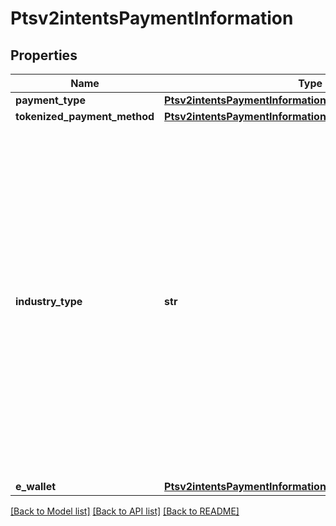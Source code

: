 # Ptsv2intentsPaymentInformation

## Properties
Name | Type | Description | Notes
------------ | ------------- | ------------- | -------------
**payment_type** | [**Ptsv2intentsPaymentInformationPaymentType**](Ptsv2intentsPaymentInformationPaymentType.md) |  | [optional] 
**tokenized_payment_method** | [**Ptsv2intentsPaymentInformationTokenizedPaymentMethod**](Ptsv2intentsPaymentInformationTokenizedPaymentMethod.md) |  | [optional] 
**industry_type** | **str** | Indicates the industry type. Possible Values: - \&quot;Events\&quot; - \&quot;Ticketing\&quot; - \&quot;Fuel\&quot; - \&quot;GAMING\&quot; - \&quot;DIGITAL GOODS\&quot; - \&quot;TELCO\&quot; - \&quot;Token Service Providers\&quot; - \&quot;Gambling\&quot; - \&quot;CFDs\&quot; - \&quot;car rental\&quot; - \&quot;hotel\&quot; - \&quot;transportation\&quot; - \&quot;travel package\&quot; - \&quot;Cruise Line\&quot; - \&quot;P2P\&quot; - \&quot;Retail\&quot; - \&quot;Food\&quot; - \&quot;Groceries\&quot; - \&quot;Ride Sharing\&quot; - \&quot;Taxi\&quot; - \&quot;Remittance\&quot; - \&quot;Crypto\&quot; - \&quot;Marketplaces\&quot;  | [optional] 
**e_wallet** | [**Ptsv2intentsPaymentInformationEWallet**](Ptsv2intentsPaymentInformationEWallet.md) |  | [optional] 

[[Back to Model list]](../README.md#documentation-for-models) [[Back to API list]](../README.md#documentation-for-api-endpoints) [[Back to README]](../README.md)


